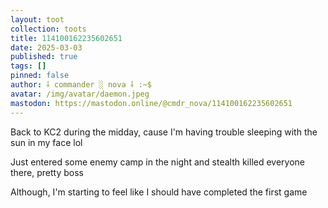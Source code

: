 ```yaml
---
layout: toot
collection: toots
title: 114100162235602651
date: 2025-03-03
published: true
tags: []
pinned: false
author: ⸸ commander ░ nova ⸸ :~$
avatar: /img/avatar/daemon.jpeg
mastodon: https://mastodon.online/@cmdr_nova/114100162235602651
---
```


Back to KC2 during the midday, cause I'm having trouble sleeping with the sun in my face lol

Just entered some enemy camp in the night and stealth killed everyone there, pretty boss

Although, I'm starting to feel like I should have completed the first game
